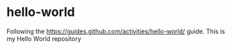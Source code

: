 # hello-world
Following the https://guides.github.com/activities/hello-world/ guide. This is my Hello World repository
